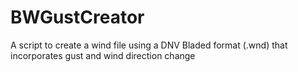 # BWGustCreator
A script to create a wind file using a DNV Bladed format (.wnd) that incorporates gust and wind direction change
